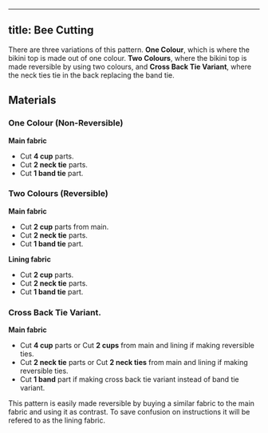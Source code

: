 ***

## title: Bee Cutting

There are three variations of this pattern. **One Colour**, which is where the bikini top is made out of one colour. **Two Colours**, where the bikini top is made reversible by using two colours, and **Cross Back Tie Variant**, where the neck ties tie in the back replacing the band tie.

## Materials

### One Colour (Non-Reversible)

**Main fabric**

*   Cut **4 cup** parts.
*   Cut **2 neck tie** parts.
*   Cut **1 band tie** part.

### Two Colours (Reversible)

**Main fabric**

*   Cut **2 cup** parts from main.
*   Cut **2 neck tie** parts.
*   Cut **1 band tie** part.

**Lining fabric**

*   Cut **2 cup** parts.
*   Cut **2 neck tie** parts.
*   Cut **1 band tie** part.

### Cross Back Tie Variant.

**Main fabric**

*   Cut **4 cup** parts or Cut **2 cups** from main and lining if making reversible ties.
*   Cut **2 neck tie** parts or Cut **2 neck ties** from main and lining if making reversible ties.
*   Cut **1 band** part if making cross back tie variant instead of band tie variant.

<Note>

This pattern is easily made reversible by buying a similar fabric to the main fabric and using it as contrast. To save confusion on instructions it will be refered to as the lining fabric.

</Note>
